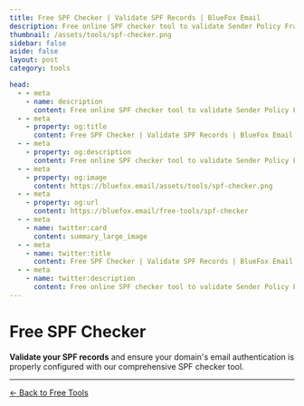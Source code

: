 ```yaml
---
title: Free SPF Checker | Validate SPF Records | BlueFox Email
description: Free online SPF checker tool to validate Sender Policy Framework records, check DNS syntax, and analyze email authentication for improved deliverability.
thumbnail: /assets/tools/spf-checker.png
sidebar: false
aside: false
layout: post
category: tools

head:
  - - meta
    - name: description
      content: Free online SPF checker tool to validate Sender Policy Framework records, check DNS syntax, and analyze email authentication for improved deliverability.
  - - meta
    - property: og:title
      content: Free SPF Checker | Validate SPF Records | BlueFox Email
  - - meta
    - property: og:description
      content: Free online SPF checker tool to validate Sender Policy Framework records, check DNS syntax, and analyze email authentication for improved deliverability.
  - - meta
    - property: og:image
      content: https://bluefox.email/assets/tools/spf-checker.png
  - - meta
    - property: og:url
      content: https://bluefox.email/free-tools/spf-checker
  - - meta
    - name: twitter:card
      content: summary_large_image
  - - meta
    - name: twitter:title
      content: Free SPF Checker | Validate SPF Records | BlueFox Email
  - - meta
    - name: twitter:description
      content: Free online SPF checker tool to validate Sender Policy Framework records, check DNS syntax, and analyze email authentication for improved deliverability.
---
```


# Free SPF Checker

**Validate your SPF records** and ensure your domain's email authentication is properly configured with our comprehensive SPF checker tool.

<SpfChecker />

---

[← Back to Free Tools](/free-tools/)
